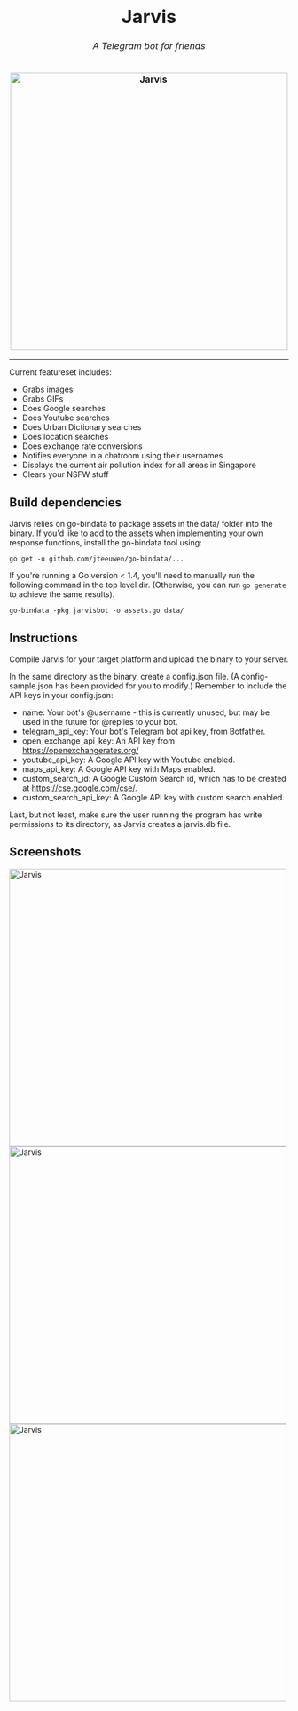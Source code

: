 <h3 align="center">
  <div align="center">
    <h1>Jarvis</h1>
    <h6>A Telegram bot for friends</h6>
  </div>
  <a href="https://github.com/ejamesc/jarvisbot">
    <img src="http://i.imgur.com/yZBaf9T.png" alt="Jarvis" width="500" />
  </a>
</h3>

------

Current featureset includes: 

* Grabs images
* Grabs GIFs
* Does Google searches
* Does Youtube searches
* Does Urban Dictionary searches
* Does location searches
* Does exchange rate conversions
* Notifies everyone in a chatroom using their usernames
* Displays the current air pollution index for all areas in Singapore
* Clears your NSFW stuff

## Build dependencies
Jarvis relies on go-bindata to package assets in the data/ folder into the
binary. If you'd like to add to the assets when implementing your own response functions, 
install the go-bindata tool using:

```go get -u github.com/jteeuwen/go-bindata/... ```

If you're running a Go version < 1.4, you'll need to manually run the following
command in the top level dir. (Otherwise, you can run `go generate` to achieve
the same results).

```go-bindata -pkg jarvisbot -o assets.go data/```

## Instructions 
Compile Jarvis for your target platform and upload the binary to your server. 

In the same directory as the binary, create a config.json file. (A
config-sample.json has been provided for you to modify.) Remember to include the API keys
in your config.json:

* name: Your bot's @username - this is currently unused, but may be used in the
  future for @replies to your bot.
* telegram_api_key: Your bot's Telegram bot api key, from Botfather.
* open_exchange_api_key: An API key from https://openexchangerates.org/
* youtube_api_key: A Google API key with Youtube enabled.
* maps_api_key: A Google API key with Maps enabled.
* custom_search_id: A Google Custom Search id, which has to be created at https://cse.google.com/cse/.
* custom_search_api_key: A Google API key with custom search enabled.

Last, but not least, make sure the user running the program has write permissions to its directory, 
as Jarvis creates a jarvis.db file.

## Screenshots

<img src="http://i.imgur.com/GldfYIX.png" alt="Jarvis" width="500" />
<img src="http://i.imgur.com/uGmOQIC.png" alt="Jarvis" width="500" />
<img src="http://i.imgur.com/EWMJEoF.png" alt="Jarvis" width="500" />
